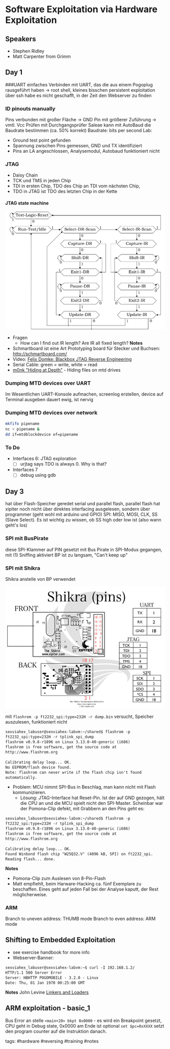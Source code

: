 # Software Exploitation via Hardware Exploitation

## Speakers
* Stephen Ridley
* Matt Carpenter from Grimm
## Day 1

###UART
einfaches Verbinden mit UART, das die aus einem Pogoplug rausgeführt haben -> root shell, kleines bisschen persistent exploitation über ssh
habe es nicht geschafft, in der Zeit den Webserver zu finden
### ID pinouts manually
Pins verbunden mit großer Fläche -> GND
Pin mit größerer Zuführung -> vmtl. Vcc
Prüfen mit Durchgangsprüfer
Saleae kann mit AutoBaud die Baudrate bestimmen (ca. 50% korrekt)
Baudrate: bits per second
Lab:
* Ground test point gefunden
* Spannung zwischen Pins gemessen, GND und TX identifiziert
* Pins an LA angeschlossen, Analysemodul, Autobaud funktioniert nicht
### JTAG
* Daisy Chain
* TCK und TMS in jeden Chip
* TDI in ersten Chip, TDO des Chip an TDI vom nächsten Chip,
* TDO in JTAG ist TDO des letzten Chip in der Kette
#### JTAG state machine

![JTAG State Machine](../pictures/JTAG_state_machine.png)
* Fragen
  * How can I find out IR length? Are IR all fixed length?
__Notes__
* Schmartboard ist eine Art Prototyping board für Stecker und Buchsen: http://schmartboard.com/
* Video: [Felix Domke: Blackbox JTAG Reverse Engineering](https://archive.org/details/26c3-3670-en-blackbox_jtag_reverse_engineering)
* Serial Cable: green = write, white = read
* [m0nk "Hiding at Depth"](https://archive.org/details/Hiding_at_Depth) - Hiding files on mtd drives
### Dumping MTD devices over UART
Im Wesentlichen UART-Konsole aufmachen, screenlog erstellen, device auf Terminal ausgeben
dauert ewig, ist nervig
### Dumping MTD devices over network
```sh
mkfifo pipename
nc < pipename &
dd if=mtdblockdevice of=pipename
```
### To Do
* Interfaces 6: JTAG exploration
  * [ ] urjtag says TDO is always 0. Why is that?
* Interfaces 7
  * [ ] debug using gdb
## Day 3
hat über Flash-Speicher geredet
serial und parallel flash, parallel flash hat xipiter noch nicht über direktes interfacing ausgelesen, sondern über programmer (geht wohl mit arduino und GPIO)
SPI: MISO, MOSI, CLK, SS (Slave Select). Es ist wichtig zu wissen, ob SS high oder low ist (also wann geht's los)
### SPI mit BusPirate
diese SPI-Klammer auf PIN gesetzt
mit Bus Pirate in SPI-Modus gegangen, mit (1) Sniffing aktiviert
BP ist zu langsam, "Can't keep up"
### SPI mit Shikra
Shikra anstelle von BP verwendet

![Shikra Pinouts](../pictures/Shikra_Pinouts.jpg)

mit `flashrom -p ft2232_spi:type=232H -r dump.bin` versucht, Speicher auszulesen, funktioniert nicht
```
sexviahex_labuser@sexviahex-labvm:~/shared$ flashrom -p ft2232_spi:type=232H -r tplink_spi_dump
flashrom v0.9.8-r1896 on Linux 3.13.0-40-generic (i686)
flashrom is free software, get the source code at http://www.flashrom.org

Calibrating delay loop... OK.
No EEPROM/flash device found.
Note: flashrom can never write if the flash chip isn't found automatically.
```
* Problem: MCU nimmt SPI-Bus in Beschlag, man kann nicht mit Flash kommunizieren.
  * Lösung: JTAG-Interface hat Reset-Pin. Ist der auf GND gezogen, hält die CPU an und die MCU spielt nicht den SPI-Master.
Scheinbar war der Pomona-Clip defekt, mit Grabbern an den Pins geht es:
```
sexviahex_labuser@sexviahex-labvm:~/shared$ flashrom -p ft2232_spi:type=232H -r tplink_spi_dump
flashrom v0.9.8-r1896 on Linux 3.13.0-40-generic (i686)
flashrom is free software, get the source code at http://www.flashrom.org

Calibrating delay loop... OK.
Found Winbond flash chip "W25Q32.V" (4096 kB, SPI) on ft2232_spi.
Reading flash... done.
```
__Notes__
* Pomona-Clip zum Auslesen von 8-Pin-Flash
* Matt empfiehlt, beim Harware-Hacking ca. fünf Exemplare zu beschaffen. Eines geht auf jeden Fall bei der Analyse kaputt, der Rest möglicherweise.
### ARM
Branch to uneven address: THUMB mode
Branch to even address: ARM mode
## Shifting to Embedded Exploitation
* see exercise handbook for more info
* Webserver-Banner:
```
sexviahex_labuser@sexviahex-labvm:~$ curl -I 192.168.1.2/
HTTP/1.1 500 Server Error
Server: HBHTTP POGOMOBILE - 3.2.0 - Linux
Date: Thu, 01 Jan 1970 00:25:00 GMT
```
__Notes__
John Levine [Linkers and Loaders](http://www.iecc.com/linker/)
## ARM exploitation - basic_1
Bus Error an stelle `<main+20> bkpt 0x0000` - es wird ein Breakpoint gesetzt, CPU geht in Debug state, 0x0000 am Ende ist optional
`set $pc=0xXXXX` setzt den program counter auf die Instruktion danach.

tags: #hardware #reversing #training #notes 
